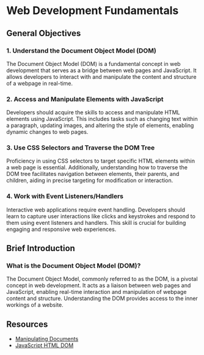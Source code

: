 # Web Development Fundamentals

## General Objectives

### 1. Understand the Document Object Model (DOM)

The Document Object Model (DOM) is a fundamental concept in web development that serves as a bridge between web pages and JavaScript. It allows developers to interact with and manipulate the content and structure of a webpage in real-time.

### 2. Access and Manipulate Elements with JavaScript

Developers should acquire the skills to access and manipulate HTML elements using JavaScript. This includes tasks such as changing text within a paragraph, updating images, and altering the style of elements, enabling dynamic changes to web pages.

### 3. Use CSS Selectors and Traverse the DOM Tree

Proficiency in using CSS selectors to target specific HTML elements within a web page is essential. Additionally, understanding how to traverse the DOM tree facilitates navigation between elements, their parents, and children, aiding in precise targeting for modification or interaction.

### 4. Work with Event Listeners/Handlers

Interactive web applications require event handling. Developers should learn to capture user interactions like clicks and keystrokes and respond to them using event listeners and handlers. This skill is crucial for building engaging and responsive web experiences.

## Brief Introduction

### What is the Document Object Model (DOM)?

The Document Object Model, commonly referred to as the DOM, is a pivotal concept in web development. It acts as a liaison between web pages and JavaScript, enabling real-time interaction and manipulation of webpage content and structure. Understanding the DOM provides access to the inner workings of a website.

## Resources

- [Manipulating Documents](https://developer.mozilla.org/en-US/docs/Web/API/Document_Object_Model)
- [JavaScript HTML DOM](https://developer.mozilla.org/en-US/docs/Web/API/Document_Object_Model/Introduction)
